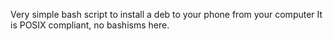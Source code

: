 Very simple bash script to install a deb to your phone from your computer
It is POSIX compliant, no bashisms here.